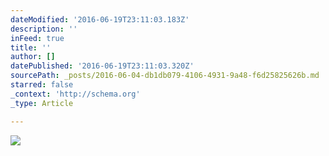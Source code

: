 ```yaml
---
dateModified: '2016-06-19T23:11:03.183Z'
description: ''
inFeed: true
title: ''
author: []
datePublished: '2016-06-19T23:11:03.320Z'
sourcePath: _posts/2016-06-04-db1db079-4106-4931-9a48-f6d25825626b.md
starred: false
_context: 'http://schema.org'
_type: Article

---
```

![](https://the-grid-user-content.s3-us-west-2.amazonaws.com/54fc65d3-b4a5-4bcb-922d-acc5edc18129.jpg)
